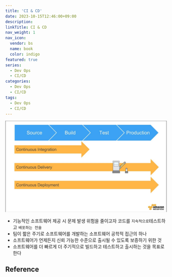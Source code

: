 ```yaml
---
title: 'CI & CD'
date: 2023-10-15T12:46:00+09:00
description:
linkTitle: CI & CD
nav_weight: 1
nav_icon:
  vendor: bs
  name: book
  color: indigo
featured: true
series:
  - Dev Ops
  - CI/CD
categories:
  - Dev Ops
  - CI/CD
tags:
  - Dev Ops
  - CI/CD
---
```


![CI & CD](ci-cd.png?width=512px#center)

- 기능적인 소프트웨어 제공 시 문제 발생 위험을 줄이고자 코드를 `지속적으로`테스트하고 `배포하는 전술`
- 팀이 짧은 주기로 소프트웨어를 개발하는 소프트웨어 공학적 접근의 하나
- 소프트웨어가 언제든지 신뢰 가능한 수준으로 출시될 수 있도록 보증하기 위한 것
- 소프트웨어를 더 빠르게 더 주기적으로 빌드하고 테스트하고 출시하는 것을 목표로 한다

## Reference
